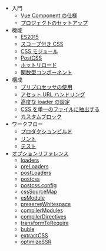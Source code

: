 - 入門
  - [Vue Component の仕様](start/spec.md)
  - [プロジェクトのセットアップ](start/setup.md)
- 機能
  - [ES2015](features/es2015.md)
  - [スコープ付き CSS](features/scoped-css.md)
  - [CSS モジュール](features/css-modules.md)
  - [PostCSS](features/postcss.md)
  - [ホットリロード](features/hot-reload.md)
  - [関数型コンポーネント](features/functional.md)
- 構成
  - [プリプロセッサの使用](configurations/pre-processors.md)
  - [アセット URL ハンドリング](configurations/asset-url.md)
  - [高度な loader の設定](configurations/advanced.md)
  - [CSS を単一のファイルに抽出する](configurations/extract-css.md)
  - [カスタムブロック](configurations/custom-blocks.md)
- ワークフロー
  - [プロダクションビルド](workflow/production.md)
  - [リント](workflow/linting.md)
  - [テスト](workflow/testing.md)
- [オプションリファレンス](options.md)
  - [loaders](options.md#loaders)
  - [preLoaders](options.md#preloaders)
  - [postLoaders](options.md#postloaders)
  - [postcss](options.md#postcss)
  - [postcss.config](options.md#postcssconfig)
  - [cssSourceMap](options.md#csssourcemap)
  - [esModule](options.md#esmodule)
  - [preserveWhitespace](options.md#preservewhitespace)
  - [compilerModules](options.md#compilermodules)
  - [compilerDirectives](options.md#compilerdirectives)
  - [transformToRequire](options.md#transformtorequire)
  - [buble](options.md#buble)
  - [extractCSS](options.md#extractcss)
  - [optimizeSSR](options.md#optimizessr)
